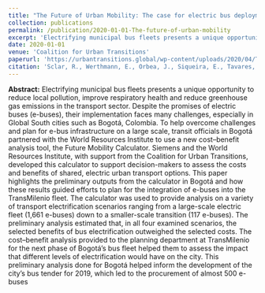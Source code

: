 ```yaml
---
title: "The Future of Urban Mobility: The case for electric bus deployment in Bogotá, Colombia."
collection: publications
permalink: /publication/2020-01-01-The-future-of-urban-mobility
excerpt: 'Electrifying municipal bus fleets presents a unique opportunity to reduce local pollution, improve respiratory health and reduce greenhouse gas emissions in the transport sector. Despite the promises of electric buses (e-buses), their implementation faces many challenges, especially in Global South cities such as Bogotá, Colombia.'
date: 2020-01-01
venue: 'Coalition for Urban Transitions'
paperurl: 'https://urbantransitions.global/wp-content/uploads/2020/04/The_Future_of_Urban_Mobility_web_FINAL.pdf'
citation: 'Sclar, R., Werthmann, E., Orbea, J., Siqueira, E., Tavares, V., Pinheiro, B., Albuquerque, C. and Castellanos, S. (2020). &quot;The Future of Urban Mobility: The case for electric bus deployment in Bogotá, Colombia.&quot; <i>Coalition for Urban Transitions 1</i>. London and Washington, DC.'
---
```

<b>Abstract:</b>
Electrifying municipal bus fleets presents a unique opportunity to reduce local pollution, improve respiratory health and reduce greenhouse gas emissions in the transport sector. Despite the promises of electric buses (e-buses), their implementation faces many challenges, especially in Global South cities such as Bogotá, Colombia. To help overcome challenges and plan for e-bus infrastructure on a large scale, transit officials in Bogotá partnered with the World Resources Institute to use a new cost–benefit analysis tool, the Future Mobility Calculator. Siemens and the World Resources Institute, with support from the Coalition for Urban Transitions, developed this calculator to support decision-makers to assess the costs and benefits of shared, electric urban transport options. This paper highlights the preliminary outputs from the calculator in Bogotá and how these results guided efforts to plan for the integration of e-buses into the TransMilenio fleet. The calculator was used to provide analysis on a variety of transport electrification scenarios ranging from a large-scale electric fleet (1,661 e-buses) down to a smaller-scale transition (117 e-buses). The preliminary analysis estimated that, in all four examined scenarios, the selected benefits of bus electrification outweighed the selected costs. The cost–benefit analysis provided to the planning department at TransMilenio for the next phase of Bogotá’s bus fleet helped them to assess the impact that different levels of electrification would have on the city. This preliminary analysis done for Bogotá helped inform the development of the city’s bus tender for 2019, which led to the procurement of almost 500 e-buses


